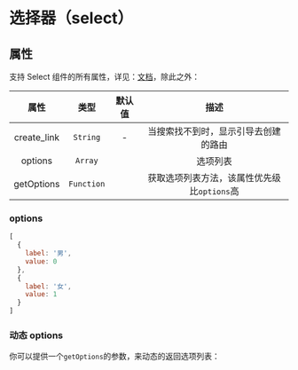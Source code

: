 # 选择器（select）

<vuep  template="#select-example"></vuep>

<script v-pre type="text/x-template" id="select-example">
<template>
  <vue-fa-form :form-item="formItems"
               :get-form-data="getFormData"
               @submit="submit" />
</template>



<script>
export default {
  data() {
    return {
      formItems: [
        {
          label: '性别',
          key: 'sex',
          type: 'select',
          meta: {
            options: [
              {
                label: '男',
                value: 0
              },
              {
                label: '女',
                value: 1
              }
            ]
          }
        }
      ],
      getFormData: () => ({
        sex: 0
      })
    }
  },
  methods: {
    submit(data) {
      console.log(data)
    }
  }
}
</script>

</script>

## 属性

支持 Select 组件的所有属性，详见：[文档](https://element.eleme.cn/#/zh-CN/component/select)，除此之外：

|    属性     |    类型    | 默认值 |                    描述                     |
| :---------: | :--------: | :----: | :-----------------------------------------: |
| create_link |  `String`  |   -    |    当搜索找不到时，显示引导去创建的路由     |
|   options   |  `Array`   |        |                  选项列表                   |
| getOptions  | `Function` |        | 获取选项列表方法，该属性优先级比`options`高 |

### options

```js
[
  {
    label: '男',
    value: 0
  },
  {
    label: '女',
    value: 1
  }
]
```

### 动态 options

你可以提供一个`getOptions`的参数，来动态的返回选项列表：

<vuep  template="#dynamic-select-example"></vuep>

<script v-pre type="text/x-template" id="dynamic-select-example">
<template>
  <vue-fa-form :form-item="formItems"
               :get-form-data="getFormData"
               @submit="submit" />
</template>



<script>
export default {
  data() {
    return {
      formItems: [
        {
          label: '性别',
          key: 'sex',
          type: 'select',
          meta: {
            getOptions() {
              // ajax
              return [
                {
                  label: '男',
                  value: 0
                },
                {
                  label: '女',
                  value: 1
                }
              ]
            }
          }
        }
      ],
      getFormData: () => ({
        sex: 0
      })
    }
  },
  methods: {
    submit(data) {
      console.log(data)
    }
  }
}
</script>

</script>

